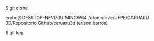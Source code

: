 $ git clone 

erobe@DESKTOP-NFVI70U MINGW64 /d/onedrive/UFPE/CARUARU 3D/Repositorio Github/caruaru3d (erison.barros)

$ git log


